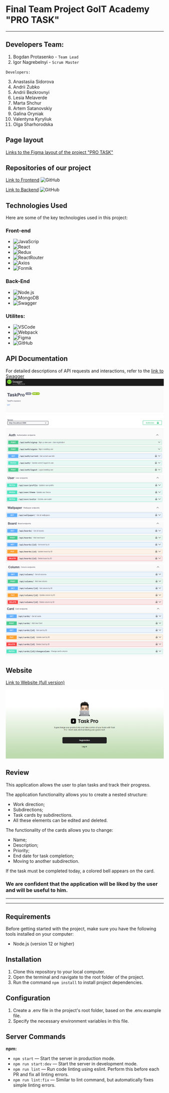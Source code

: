 # Final Team Project GoIT Academy "PRO TASK"
***

## Developers Team:

1. Bogdan Protasenko - `Team Lead`
2. Igor Nagrebelnyi - `Scrum Master`

`Developers:`

3. Anastasiia Sidorova
4. Andrii Zubko
5. Andrii Bezkrovnyi
6. Lesia Melaverde
7. Marta Shchur
8. Artem Satanovskiy
9. Galina Oryniak
10. Valentyna Kyryliuk
11. Olga Sharhorodska 


## Page layout

[Links to the Figma layout of the project "PRO TASK"](<https://www.figma.com/file/pSdUVzA3Ptey4JnZMJX90N/TaskPro-(Copy)?node-id=87%3A363>)

## Repositories of our project

[Link to Frontend](https://github.com/bogdanproto/protask-frontend) ![GitHub](https://img.shields.io/badge/GitHub-black?style=for-the-badge&logo=GitHub&logoColor=61DAFB) 

[Link to Backend](https://github.com/bogdanproto/protask-backend) ![GitHub](https://img.shields.io/badge/GitHub-black?style=for-the-badge&logo=GitHub&logoColor=61DAFB)  
 

## Technologies Used

Here are some of the key technologies used in this project:
### Front-end

- ![JavaScrip](https://img.shields.io/badge/JavaScript-323330?style=for-the-badge&logo=javascript&logoColor=F7DF1E)
- ![React](https://img.shields.io/badge/React-20232A?style=for-the-badge&logo=react&logoColor=61DAFB)
- ![Redux](https://img.shields.io/badge/Redux-purple?style=for-the-badge&logo=redux&logoColor=61DAFB)
- ![ReactRouter](https://img.shields.io/badge/ReactRouter-blue?style=for-the-badge&logo=ReactRouter&logoColor=61DAFB)
- ![Axios](https://img.shields.io/badge/Axios-blue?style=for-the-badge&logo=Axios&logoColor=61DAFB)
- ![Formik](https://img.shields.io/badge/Formik-blue?style=for-the-badge&logo=Formik&logoColor=white)

### Back-End

- ![Node.js](https://img.shields.io/badge/Node.js-green?style=for-the-badge&logo=Node.js&logoColor=61DAFB)
- ![MongoDB](https://img.shields.io/badge/MongoDB-green?style=for-the-badge&logo=MongoDB&logoColor=61DAFB)
- ![Swagger](https://img.shields.io/badge/Swagger-green?style=for-the-badge&logo=Swagger&logoColor=61DAFB)

### Utilites:

- ![VSCode](https://img.shields.io/badge/VSCode-blue?style=for-the-badge&logo=VSCode&logoColor=61DAFB)
- ![Webpack](https://img.shields.io/badge/Webpack-blue?style=for-the-badge&logo=Webpack&logoColor=61DAFB)
- ![Figma](https://img.shields.io/badge/Figma-red?style=for-the-badge&logo=Figma&logoColor=61DAFB)
- ![GitHub](https://img.shields.io/badge/GitHub-black?style=for-the-badge&logo=GitHub&logoColor=61DAFB)

## API Documentation
For detailed descriptions of API requests and interactions, refer to the [link to Swagger](https://protask-backend.onrender.com/api-docs)
![alt text](./img_for_readme/image-6.png)
![alt text](./img_for_readme/image-1.png)
![alt text](./img_for_readme/image-2.png)
![alt text](./img_for_readme/image-3.png)
![alt text](./img_for_readme/image-4.png)
![alt text](./img_for_readme/image-5.png)

## Website

[Link to Website (full version)](https://main--thunderous-florentine-b19306.netlify.app/welcome)

![alt text](./img_for_readme/image-7.png)
## Review

This application allows the user to plan tasks and track their progress.

The application functionality allows you to create a nested structure:

- Work direction;
- Subdirections;
- Task cards by subdirections.
- All these elements can be edited and deleted.

The functionality of the cards allows you to change:

- Name;
- Description;
- Priority;
- End date for task completion;
- Moving to another subdirection.

If the task must be completed today, a colored bell appears on the card.

### We are confident that the application will be liked by the user and will be useful to him.

***   
***

## Requirements

Before getting started with the project, make sure you have the following tools installed on your computer:

- Node.js (version 12 or higher)

## Installation

1. Clone this repository to your local computer.
2. Open the terminal and navigate to the root folder of the project.
3. Run the command `npm install` to install project dependencies.

## Configuration

1. Create a .env file in the project's root folder, based on the .env.example file.
2. Specify the necessary environment variables in this file.

## Server Commands

**npm:**

- `npm start` — Start the server in production mode.
- `npm run start:dev` — Start the server in development mode.
- `npm run lint` — Run code linting using eslint. Perform this before each PR and fix all linting errors.
- `npm run lint:fix` — Similar to lint command, but automatically fixes simple linting errors.
